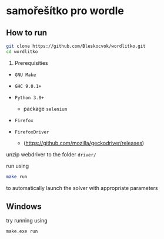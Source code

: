 # samořešítko pro wordle


## How to run

```sh
git clone https://github.com/Bleskocvok/wordlitko.git
cd wordlitko
```

1. Prerequisities

- `GNU Make`
- `GHC 9.0.1+`
- `Python 3.8+`
    - package `selenium`

- `Firefox`
- `FirefoxDriver`
    - (https://github.com/mozilla/geckodriver/releases)

unzip webdriver to the folder `driver/`

run using
```sh
make run
```
to automatically launch the solver with appropriate parameters


## Windows

try running using
```sh
make.exe run
```
